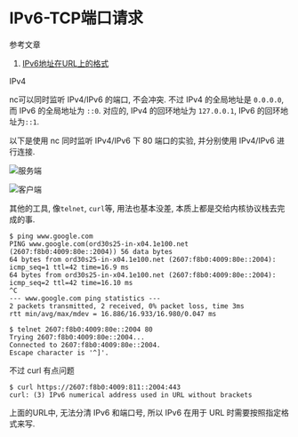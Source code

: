 # IPv6-TCP端口请求

参考文章

1. [IPv6地址在URL上的格式](https://www.cnblogs.com/hdtianfu/p/3159556.html)

IPv4

nc可以同时监听 IPv4/IPv6 的端口, 不会冲突. 不过 IPv4 的全局地址是 `0.0.0.0`, 而 IPv6 的全局地址为 `::0`. 对应的, IPv4 的回环地址为 `127.0.0.1`, IPv6 的回环地址为`::1`.

以下是使用 nc 同时监听 IPv4/IPv6 下 80 端口的实验, 并分别使用 IPv4/IPv6 进行连接.

![服务端](https://gitee.com/generals-space/gitimg/raw/master/E0D10C8C6CD57F5A731EA99872BFA1CA.png)

![客户端](https://gitee.com/generals-space/gitimg/raw/master/326F55AD522684846C8FD792CC9723A7.png)

其他的工具, 像`telnet`, `curl`等, 用法也基本没差, 本质上都是交给内核协议栈去完成的事.

```log
$ ping www.google.com
PING www.google.com(ord30s25-in-x04.1e100.net (2607:f8b0:4009:80e::2004)) 56 data bytes
64 bytes from ord30s25-in-x04.1e100.net (2607:f8b0:4009:80e::2004): icmp_seq=1 ttl=42 time=16.9 ms
64 bytes from ord30s25-in-x04.1e100.net (2607:f8b0:4009:80e::2004): icmp_seq=2 ttl=42 time=16.10 ms
^C
--- www.google.com ping statistics ---
2 packets transmitted, 2 received, 0% packet loss, time 3ms
rtt min/avg/max/mdev = 16.886/16.933/16.980/0.047 ms
```

```log
$ telnet 2607:f8b0:4009:80e::2004 80
Trying 2607:f8b0:4009:80e::2004...
Connected to 2607:f8b0:4009:80e::2004.
Escape character is '^]'.
```

不过 curl 有点问题

```log
$ curl https://2607:f8b0:4009:811::2004:443
curl: (3) IPv6 numerical address used in URL without brackets
```

上面的URL中, 无法分清 IPv6 和端口号, 所以 IPv6 在用于 URL 时需要按照指定格式来写.

